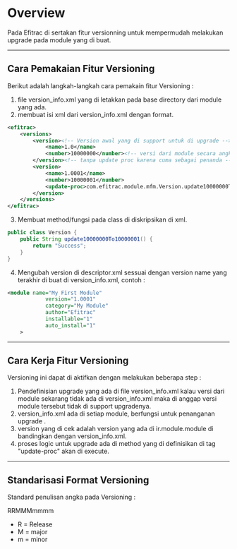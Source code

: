 # Overview
Pada Efitrac di sertakan fitur versionning untuk mempermudah melakukan upgrade pada module yang di buat. 


---
## Cara Pemakaian Fitur Versioning
Berikut adalah langkah-langkah cara pemakain fitur Versioning :

1. file version_info.xml yang di letakkan pada base directory dari module yang ada.
2. membuat isi xml dari version_info.xml dengan format.

```xml
<efitrac>
    <versions>
        <version><!-- Version awal yang di support untuk di upgrade -->
            <name>1.0</name>
            <number>10000000</number><!-- versi dari module secara angka -->
        </version><!-- tanpa update proc karena cuma sebagai penanda -->
        <version>
            <name>1.0001</name>
            <number>10000001</number>
            <update-proc>com.efitrac.module.mfm.Version.update10000000To10000001</update-proc>
        </version>
    </versions>
</efitrac>
```

3. Membuat method/fungsi pada class di diskripsikan di xml.

```java
public class Version {
    public String update10000000To10000001() {
        return "Success";
    }
}
```

4. Mengubah version di descriptor.xml sessuai dengan version name yang terakhir di buat di version_info.xml, contoh :

```xml
<module name="My First Module"
            version="1.0001"
            category="My Module"
            author="Efitrac"
            installable="1"
            auto_install="1"
    >
```



---
## Cara Kerja Fitur Versioning
Versioning ini dapat di aktifkan dengan melakukan beberapa step :

1. Pendefinisian upgrade yang ada di file version_info.xml
kalau versi dari module sekarang tidak ada di version_info.xml maka di anggap versi module tersebut tidak di support upgradenya.
2. version_info.xml ada di setiap module, berfungsi untuk penanganan upgrade .
3. version yang di cek adalah version yang ada di ir.module.module di bandingkan dengan version_info.xml.
4. proses logic untuk upgrade ada di method yang di definisikan di tag
"update-proc" akan di execute.

---
## Standarisasi Format Versioning
 Standard penulisan angka pada Versioning :

   RRMMMmmmm

 * R = Release
 * M = major
 * m = minor

